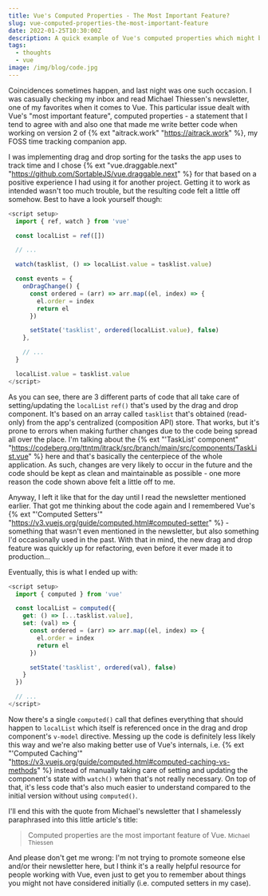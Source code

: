 ```yaml
---
title: Vue's Computed Properties - The Most Important Feature?
slug: vue-computed-properties-the-most-important-feature
date: 2022-01-25T10:30:00Z
description: A quick example of Vue's computed properties which might be the framework's most important feature.
tags:
  - thoughts
  - vue
image: /img/blog/code.jpg
---
```


Coincidences sometimes happen, and last night was one such occasion. I was casually checking my inbox and read Michael Thiessen's newsletter, one of my favorites when it comes to Vue. This particular issue dealt with Vue's "most important feature", computed properties - a statement that I tend to agree with and also one that made me write better code when working on version 2 of {% ext "aitrack.work" "https://aitrack.work" %}, my FOSS time tracking companion app.

I was implementing drag and drop sorting for the tasks the app uses to track time and I chose {% ext "vue.draggable.next" "https://github.com/SortableJS/vue.draggable.next" %} for that based on a positive experience I had using it for another project. Getting it to work as intended wasn't too much trouble, but the resulting code felt a little off somehow. Best to have a look yourself though:

```js
<script setup>
  import { ref, watch } from 'vue'

  const localList = ref([])

  // ...

  watch(tasklist, () => localList.value = tasklist.value)

  const events = {
    onDragChange() {
      const ordered = (arr) => arr.map((el, index) => {
        el.order = index
        return el
      })

      setState('tasklist', ordered(localList.value), false)
    },

	// ...
  }

  localList.value = tasklist.value
</script>
```

As you can see, there are 3 different parts of code that all take care of setting/updating the `localList` `ref()` that's used by the drag and drop component. It's based on an array called `tasklist` that's obtained (read-only) from the app's centralized (composition API) store. That works, but it's prone to errors when making further changes due to the code being spread all over the place. I'm talking about the {% ext "'TaskList' component" "https://codeberg.org/ttntm/itrack/src/branch/main/src/components/TaskList.vue" %} here and that's basically the centerpiece of the whole application. As such, changes are very likely to occur in the future and the code should be kept as clean and maintainable as possible - one more reason the code shown above felt a little off to me.

Anyway, I left it like that for the day until I read the newsletter mentioned earlier. That got me thinking about the code again and I remembered Vue's {% ext "'Computed Setters'" "https://v3.vuejs.org/guide/computed.html#computed-setter" %} - something that wasn't even mentioned in the newsletter, but also something I'd occasionally used in the past. With that in mind, the new drag and drop feature was quickly up for refactoring, even before it ever made it to production...

Eventually, this is what I ended up with:

```js
<script setup>
  import { computed } from 'vue'

  const localList = computed({
    get: () => [...tasklist.value],
    set: (val) => {
      const ordered = (arr) => arr.map((el, index) => {
        el.order = index
        return el
      })

      setState('tasklist', ordered(val), false)
    }
  })

  // ...
</script>
```

Now there's a single `computed()` call that defines everything that should happen to `localList` which itself is referenced once in the drag and drop component's `v-model` directive. Messing up the code is definitely less likely this way and we're also making better use of Vue's internals, i.e. {% ext "'Computed Caching'" "https://v3.vuejs.org/guide/computed.html#computed-caching-vs-methods" %} instead of manually taking care of setting and updating the component's state with `watch()` when that's not really necessary. On top of that, it's less code that's also much easier to understand compared to the initial version without using `computed()`.

I'll end this with the quote from Michael's newsletter that I shamelessly paraphrased into this little article's title:

> Computed properties are the most important feature of Vue.
> <small>Michael Thiessen</small>

And please don't get me wrong: I'm not trying to promote someone else and/or their newsletter here, but I think it's a really helpful resource for people working with Vue, even just to get you to remember about things you might not have considered initially (i.e. computed setters in my case).
